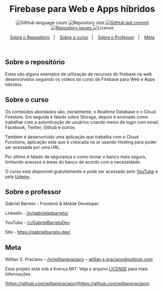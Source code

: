 <h1 align="center">
  Firebase para Web e Apps hibridos 
</h1>
<p align="center">
  <img alt="GitHub language count" src="https://img.shields.io/github/languages/count/willianpraciano/curso-firebase-para-web">

  <img alt="Repository size" src="https://img.shields.io/github/repo-size/willianpraciano/curso-firebase-para-web">
  
  <a href="https://github.com/willianpraciano/curso-firebase-para-web/commits/master">
    <img alt="GitHub last commit" src="https://img.shields.io/github/last-commit/willianpraciano/curso-firebase-para-web">
  </a>

  <a href="https://github.com/willianpraciano/curso-firebase-para-web/issues">
    <img alt="Repository issues" src="https://img.shields.io/github/issues/willianpraciano/curso-firebase-para-web">
  </a>

  <img alt="License" src="https://img.shields.io/badge/license-MIT-brightgreen">
</p>


<p align="center">
  <a href="#sobre-o-repositório">Sobre o Repositório</a>&nbsp;&nbsp;&nbsp;|&nbsp;&nbsp;&nbsp;
  <a href="#sobre-o-curso">Sobre o curso</a>&nbsp;&nbsp;&nbsp;|&nbsp;&nbsp;&nbsp;
  <a href="#sobre-o-professor">Sobre o Professor</a>&nbsp;&nbsp;&nbsp;|&nbsp;&nbsp;&nbsp;
  <a href="#meta">Meta</a>
</p>

<br>


## Sobre o repositório

Estes são alguns exemplos de utilização de recursos do firebase na web desenvolvidos seguindo os videos do curso de Firebase para Web e Apps hibridos.


## Sobre o curso
Os conteúdos abordados são, inicialmente, o Realtime Database e o Cloud Firestore. Em seguida é falado sobre Storage, depois é ensinado como trabalhar com a autenticação de usuários criando meios de login com email, Facebook, Twitter, Github e outros.

Também é desenvolvido uma aplicação que trabalha com o Cloud Functions, aplicação esta que é colocada no ar usando Hosting para poder ser acessada por uma URL.

Por último é falado de segurança e como tornar o banco mais seguro, limitando acessos a áreas do banco de acordo com a necessidade.

O curso está disponível gratuitamente e pode ser acessado pelo [YouTube](https://www.youtube.com/watch?v=rBdgRxFq6GE&list=PLfrewNJhpV9eXuqNJ3hGSmPQQ5SckDQWq) e pela [Udemy](https://www.udemy.com/course/firebase-para-web-e-apps-hibridos/).

## Sobre o professor

Gabriel Barreto - Frontend & Mobile Developer

Linkedin - [/in/gabrielapbarreto/](https://www.linkedin.com/in/gabrielapbarreto/)

YouTube - [/c/GabrielBarretoDev](https://www.youtube.com/c/GabrielBarretoDev)

Site - https://gabrielbarreto.dev/

## Meta

Willian S. Praciano – [/in/willianpraciano](https://www.linkedin.com/in/willianpraciano/) – willian.s.praciano@outlook.com

Esse projeto está sob a licença MIT. Veja o arquivo [LICENSE](LICENSE.md) para mais informações.

[https://github.com/willianpraciano](https://github.com/willianpraciano)